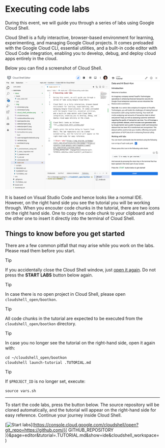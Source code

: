 # Executing code labs

During this event, we will guide you through a series of labs using Google Cloud Shell.

Cloud Shell is a fully interactive, browser-based environment for learning, experimenting, and managing Google Cloud projects. It comes preloaded with the Google Cloud CLI, essential utilities, and a built-in code editor with Cloud Code integration, enabling you to develop, debug, and deploy cloud apps entirely in the cloud.

Below you can find a screenshot of Cloud Shell.

![](../img/cloud_shell_window.png)

It is based on Visual Studio Code and hence looks like a normal IDE. However, on the right hand side you see the tutorial you will be working through. When you encouter code chunks in the tutorial, there are two icons on the right hand side. One to copy the code chunk to your clipboard and the other one to insert it directly into the terminal of Cloud Shell.

## Things to know before you get started

There are a few common pitfall that may arise while you work on the labs. Please read them before you start.

<div class="mdbook-alerts mdbook-alerts-tip">
<p class="mdbook-alerts-title">
  <span class="mdbook-alerts-icon"></span>
  Tip
</p>
<p>
If you accidentally close the Cloud Shell window, just
<a href="https://shell.cloud.google.com/cloudshell/open?page=editor&show=ide" target="_blank">open it again</a>.
Do not press the <b>START LABS</b> button below again.
</p>
</div>

<div class="mdbook-alerts mdbook-alerts-tip">
<p class="mdbook-alerts-title">
  <span class="mdbook-alerts-icon"></span>
  Tip
</p>
<p>
In case there is no open project in Cloud Shell, please open <code>cloudshell_open/bootkon</code>.
</p>
</div>

<div class="mdbook-alerts mdbook-alerts-tip">
<p class="mdbook-alerts-title">
  <span class="mdbook-alerts-icon"></span>
  Tip
</p>
<p>
All code chunks in the tutorial are expected to be executed from the <code>cloudshell_open/bootkon</code> directory.</p>
</div>

<div class="mdbook-alerts mdbook-alerts-tip">
<p class="mdbook-alerts-title">
  <span class="mdbook-alerts-icon"></span>
  Tip
</p>
<p>In case you no longer see the tutorial on the right-hand side, open it again with:</p>
<pre><code class="language-bash">cd ~/cloudshell_open/bootkon
cloudshell launch-tutorial .TUTORIAL.md
</code></pre>
</div>

<div class="mdbook-alerts mdbook-alerts-tip">
<p class="mdbook-alerts-title">
  <span class="mdbook-alerts-icon"></span>
  Tip
</p>
<p>If <code>$PROJECT_ID</code> is no longer set, execute:</p>
<pre><code class="language-bash">source vars.sh
</code></pre>
</div>

---

To start the code labs, press the button below. The source repository will be cloned automatically, and the tutorial will appear on the right-hand side for easy reference. Continue your journey inside Cloud Shell.

[![Start labs](https://img.shields.io/badge/start_labs-blue?style=for-the-badge)](https://console.cloud.google.com/cloudshell/open?git_repo=https://github.com/{{ GITHUB_REPOSITORY }}&page=editor&tutorial=.TUTORIAL.md&show=ide&cloudshell_workspace=)
